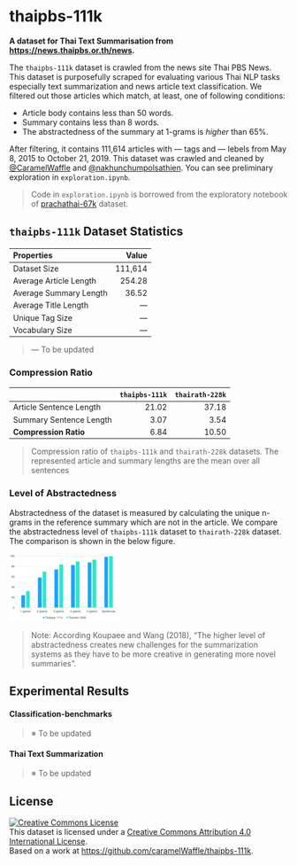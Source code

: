 # thaipbs-111k
**A dataset for Thai Text Summarisation from https://news.thaipbs.or.th/news.**

The `thaipbs-111k` dataset is crawled from the news site Thai PBS News. This dataset is purposefully scraped for evaluating various Thai NLP tasks especially text summarization and news article text classification. We filtered out those articles which match, at least, one of following conditions:

- Article body contains less than 50 words.
- Summary contains less than 8 words.
- The abstractedness of the summary at 1-grams is *higher* than 65%.

After filtering, it contains 111,614 articles with — tags and — lebels from May 8, 2015 to October 21, 2019. This dataset was crawled and cleaned by [@CaramelWaffle](https://github.com/caramelWaffle) and [@nakhunchumpolsathien](https://github.com/nakhunchumpolsathien). You can see preliminary exploration in `exploration.ipynb`.
> Code in `exploration.ipynb` is borrowed from the exploratory notebook of [prachathai-67k](https://github.com/PyThaiNLP/prachathai-67k) dataset.

## `thaipbs-111k` Dataset Statistics
| Properties     | Value |
| :--------- | -----:|
| Dataset Size  | 111,614 |
| Average Article Length     |   254.28 |
| Average Summary Length     |    36.52 |
| Average Title Length |      —|
| Unique Tag Size |  — |
| Vocabulary Size | — |
> — To be updated
### Compression Ratio
|    | `thaipbs-111k`|`thairath-228k`|
| :--------- | -----:| -----:|
| Article Sentence Length | 21.02|37.18|
| Summary Sentence Length   |   3.07|3.54|
|**Compression Ratio**|6.84|10.50|

> Compression ratio of `thaipbs-111k` and `thairath-228k` datasets. The represented article and summary lengths are the mean over all sentences

### Level of Abstractedness
Abstractedness of the dataset is measured by calculating the unique n-grams in the reference summary which are not in the article. We compare the abstractedness level of `thaipbs-111k` dataset to `thairath-228k` dataset. The comparison is shown in the below figure.

<img src="data/ab_c.png"
     alt="thaipbs-111k"
     style="width: 200px"
     width="500px"
     />
> Note: According Koupaee and Wang (2018), “The higher level of abstractedness creates new challenges for the summarization systems as they have to be more creative in generating more novel summaries”.

## Experimental Results
#### Classification-benchmarks
 >※ To be updated 
#### Thai Text Summarization
 >※ To be updated 

## License
<a rel="license" href="http://creativecommons.org/licenses/by/4.0/"><img alt="Creative Commons License" style="border-width:0" src="https://i.creativecommons.org/l/by/4.0/80x15.png" /></a><br /><span xmlns:dct="http://purl.org/dc/terms/" href="http://purl.org/dc/dcmitype/Text" property="dct:title" rel="dct:type">This dataset</span> is licensed under a <a rel="license" href="http://creativecommons.org/licenses/by/4.0/">Creative Commons Attribution 4.0 International License</a>.<br />Based on a work at <a xmlns:dct="http://purl.org/dc/terms/" href="https://github.com/caramelWaffle/thaipbs-111k" rel="dct:source">https://github.com/caramelWaffle/thaipbs-111k</a>.
